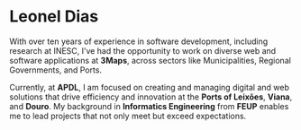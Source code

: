 # Leonel Dias

With over ten years of experience in software development, including research at INESC, I’ve had the opportunity to work on diverse web and software applications at **3Maps**, across sectors like Municipalities, Regional Governments, and Ports. 

Currently, at **APDL**, I am focused on creating and managing digital and web solutions that drive efficiency and innovation at the **Ports of Leixões**, **Viana**, and **Douro**. My background in **Informatics Engineering** from **FEUP** enables me to lead projects that not only meet but exceed expectations.